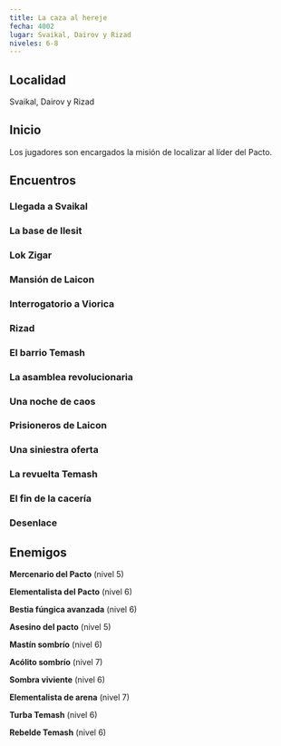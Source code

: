 ```yaml
---
title: La caza al hereje
fecha: 4002
lugar: Svaikal, Dairov y Rizad
niveles: 6-8
---
```


## Localidad

Svaikal, Dairov y Rizad

## Inicio

Los jugadores son encargados la misión de localizar al líder del Pacto.

## Encuentros

### Llegada a Svaikal

### La base de Ilesit

### Lok Zigar

### Mansión de Laicon

### Interrogatorio a Viorica

### Rizad

### El barrio Temash

### La asamblea revolucionaria

### Una noche de caos

### Prisioneros de Laicon

### Una siniestra oferta

### La revuelta Temash

### El fin de la cacería

### Desenlace

## Enemigos

**Mercenario del Pacto** (nivel 5)

**Elementalista del Pacto** (nivel 6)

**Bestia fúngica avanzada** (nivel 6)

**Asesino del pacto** (nivel 5)

**Mastín sombrío** (nivel 6)

**Acólito sombrío** (nivel 7)

**Sombra viviente** (nivel 6)

**Elementalista de arena** (nivel 7)

**Turba Temash** (nivel 6)

**Rebelde Temash** (nivel 6)